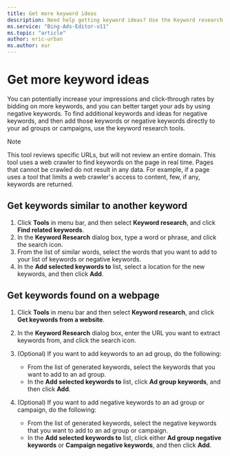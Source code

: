 ```yaml
---
title: Get more keyword ideas
description: Need help getting keyword ideas? Use the Keyword research tool in Microsoft Advertising Editor.
ms.service: "Bing-Ads-Editor-v11"
ms.topic: "article"
author: eric-urban
ms.author: eur
---
```


# Get more keyword ideas

You can potentially increase your impressions and click-through rates by bidding on more keywords, and you can better target your ads by using negative keywords. To find additional keywords and ideas for negative keywords, and then add those keywords or negative keywords directly to your ad groups or campaigns, use the keyword research tools.

> [!NOTE]
> This tool reviews specific URLs, but will not review an entire domain.
> This tool uses a web crawler to find keywords on the page in real time. Pages that cannot be crawled do not result in any data. For example, if a page uses a tool that limits a web crawler's access to content, few, if any, keywords are returned.

## Get keywords similar to another keyword
1. Click **Tools** in menu bar, and then select **Keyword research**, and click **Find related keywords**.
1. In the **Keyword Research** dialog box, type a word or phrase, and click the search icon.
1. From the list of similar words, select the words that you want to add to your list of keywords or negative keywords.
1. In the **Add selected keywords to** list, select a location for the new keywords, and then click **Add**.

## Get keywords found on a webpage
1. Click **Tools** in menu bar and then select **Keyword research**, and click **Get keywords from a website**.
1. In the **Keyword Research** dialog box, enter the URL you want to extract keywords from, and click the search icon.
1. (Optional) If you want to add keywords to an ad group, do the following:
   - From the list of generated keywords, select the keywords that you want to add to an ad group.
   - In the **Add selected keywords to** list, click **Ad group keywords**, and then click **Add**.

1. (Optional) If you want to add negative keywords to an ad group or campaign, do the following:
   - From the list of generated keywords, select the negative keywords that you want to add to an ad group or campaign.
   - In the **Add selected keywords to** list, click either **Ad group negative keywords** or **Campaign negative keywords**, and then click **Add**.


